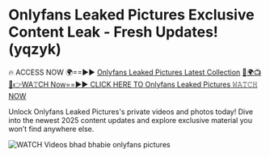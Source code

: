 # Onlyfans Leaked Pictures Exclusive Content Leak - Fresh Updates! (yqzyk)

🔥 ACCESS NOW 🌍==►► <a href="https://tinyurl.com/3fjeunct" rel="nofollow">Onlyfans Leaked Pictures Latest Collection</a></h3>
[🔴🌍📺📱👉WA𝚃CH Now==►► CLICK HERE TO Onlyfans Leaked Pictures 𝚆𝙰𝚃𝙲𝙷 NOW](https://tinyurl.com/3fjeunct)

Unlock Onlyfans Leaked Pictures's private videos and photos today! Dive into the newest 2025 content updates and explore exclusive material you won’t find anywhere else.


<a href="https://tinyurl.com/3fjeunct" rel="nofollow" data-target="animated-image.originalLink"><img src="https://camo.githubusercontent.com/8a4f000d20f83aca3bf7ec5f350d767afa0574a8a352519fd8cfa583a6f93a33/68747470733a2f2f692e696d6775722e636f6d2f644a486b345a712e676966" alt="WATCH Videos" data-canonical-src="https://i.imgur.com/dJHk4Zq.gif" style="max-width: 100%; display: inline-block;" data-target="animated-image.originalImage"></a>
bhad bhabie onlyfans pictures